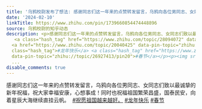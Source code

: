 ```yaml
---
title: '乌鸦校尉发布了想法: 感谢同志们这一年来的点赞转发留言，乌鸦向各位男同志、女同志们致以最诚挚的新年祝福，祝大家幸福安康，心想事成！同时也祝福祖国繁荣昌盛...'
date: '2024-02-10'
linkTitle: https://www.zhihu.com/pin/1739660854474448896
source: 乌鸦校尉的知乎动态
description: <p>感谢同志们这一年来的点赞转发留言，乌鸦向各位男同志、女同志们致以最诚挚的新年祝福，祝大家幸福安康，心想事成！同时也祝福祖国繁荣昌盛，国泰民安，向着星辰大海继续直挂云帆。
  ​​​ <a class="hash_tag" href="https://www.zhihu.com/topic/28094072" data-pin-topic="zhihu://topic/28094072/pin20">#祝愿祖国越来越好。</a>
  <a href="https://www.zhihu.com/topic/20040425" data-pin-topic="zhihu://topic/20040425/pin20"
  class="hash_tag">#龙年快乐</a> <a class="hash_tag" href="https://www.zhihu.com/topic/26927413"
  data-pin-topic="zhihu://topic/26927413/pin20">#​春节</a></p><p><img src="https://pic2.zhimg.com/100/v2-5d9a9cb543b9a
  ...
disable_comments: true
---
```

<p>感谢同志们这一年来的点赞转发留言，乌鸦向各位男同志、女同志们致以最诚挚的新年祝福，祝大家幸福安康，心想事成！同时也祝福祖国繁荣昌盛，国泰民安，向着星辰大海继续直挂云帆。 ​​​ <a class="hash_tag" href="https://www.zhihu.com/topic/28094072" data-pin-topic="zhihu://topic/28094072/pin20">#祝愿祖国越来越好。</a> <a href="https://www.zhihu.com/topic/20040425" data-pin-topic="zhihu://topic/20040425/pin20" class="hash_tag">#龙年快乐</a> <a class="hash_tag" href="https://www.zhihu.com/topic/26927413" data-pin-topic="zhihu://topic/26927413/pin20">#​春节</a></p><p><img src="https://pic2.zhimg.com/100/v2-5d9a9cb543b9a ...